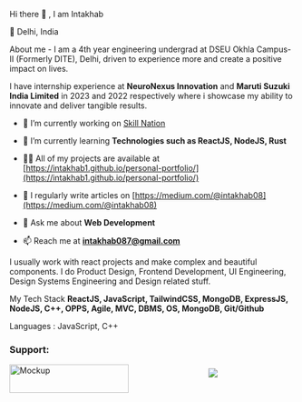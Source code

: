 Hi there 👋 , I am Intakhab

📍 Delhi, India

About me -
I am a 4th year engineering undergrad at DSEU Okhla Campus-II (Formerly DITE), Delhi, driven to experience more and create a positive impact on lives. 

I have internship experience at **NeuroNexus Innovation** and **Maruti Suzuki India Limited** in 2023 and 2022 respectively where i showcase my ability to innovate and deliver tangible results.

- 🔭 I’m currently working on [Skill Nation](https://skillnation.vercel.app/)

- 🌱 I’m currently learning **Technologies such as ReactJS, NodeJS, Rust**

- 👨‍💻 All of my projects are available at [https://intakhab1.github.io/personal-portfolio/](https://intakhab1.github.io/personal-portfolio/)

- 📝 I regularly write articles on [https://medium.com/@intakhab08](https://medium.com/@intakhab08)

- 💬 Ask me about **Web Development**

- 📫 Reach me at **intakhab087@gmail.com**


I usually work with react projects and make complex and beautiful components.
I do Product Design, Frontend Development, UI Engineering, Design Systems Engineering and Design related stuff.

My Tech Stack **ReactJS, JavaScript, TailwindCSS, MongoDB, ExpressJS, NodeJS, C++, OPPS, Agile, MVC, DBMS, OS, MongoDB, Git/Github**

Languages : JavaScript, C++

<h3 align="left">Support:</h3>

<a href="https://www.buymeacoffee.com/intakhab">
  <img alt="Mockup" src="https://cdn.buymeacoffee.com/buttons/v2/default-yellow.png" align="left" height="50" width="210" />
</a>

###

<div align="center">
  <img src="https://profile-counter.glitch.me/intakhab1/count.svg?"  />
</div>

###



